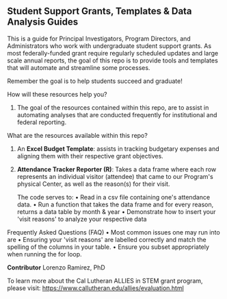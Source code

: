 Student Support Grants, Templates & Data Analysis Guides
--------------------------------------------------------

This is a guide for Principal Investigators, Program Directors, and Administrators who work with undergraduate student support grants. As most federally-funded grant require regularly scheduled updates and large scale annual reports, the goal of this repo is to provide tools and templates that will automate and streamline some processes. 

Remember the goal is to help students succeed and graduate!


How will these resources help you?
1. The goal of the resources contained within this repo, are to assist in automating analyses that are conducted frequently for institutional and federal reporting. 
        
        
What are the resources available within this repo?     
1. An **Excel Budget Template**: assists in tracking budgetary expenses and aligning them with their respective grant objectives.

2. **Attendance Tracker Reporter (R)**: 
     Takes a data frame where each row represents an individual visitor (attendee) that came to our Program's                      physical Center, as well as the reason(s) for their visit.
              
     The code serves to:
              • Read in a csv file containing one's attendance data.
              • Run a function that takes the data frame and for every reason, returns a data table by month & year 
              • Demonstrate how to insert your 'visit reasons' to analyze your respective data
              
              
Frequently Asked Questions (FAQ) 
• Most common issues one may run into are
          • Ensuring your 'visit reasons' are labelled correctly and match the spelling of the columns in your table. 
          • Ensure you subset appropriately when running the for loop.


**Contributor**
Lorenzo Ramirez, PhD

To learn more about the Cal Lutheran ALLIES in STEM grant program, please visit: https://www.callutheran.edu/allies/evaluation.html
